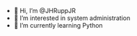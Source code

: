 - 👋 Hi, I’m @JHRuppJR
- 👀 I’m interested in system administration
- 🌱 I’m currently learning Python


<!---
JHRuppJR/JHRuppJR is a ✨ special ✨ repository because its `README.md` (this file) appears on your GitHub profile.
You can click the Preview link to take a look at your changes.
--->
